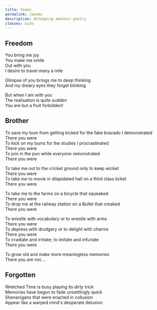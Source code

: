 ```yaml
---
title: Poems
permalink: /poems
description: Attemptng amateur poetry
classes: wide
---
```


## Freedom

You bring me joy<br>
You make me smile<br>
Out with you<br>
I desire to travel many a mile

Glimpse of you brings me to deep thinking<br>
And my dreary eyes they forget blinking

But when I am with you<br>
The realisation is quite sudden<br>
You are but a fruit forbidden!

## Brother

To save my bum from getting kicked for the fake bravado I demonstrated<br>
There you were<br>
To kick on my bums for the studies I procrastinated<br>
There you were<br>
To join in the pun while everyone remonstrated<br>
There you were

To take me out to the cricket ground only to keep wicket<br>
There you were<br>
To take me to movie in dilapidated hall on a third class ticket<br>
There you were

To take me to the farms on a bicycle that squeaked<br>
There you were<br>
To drop me at the railway station on a Bullet that creaked<br>
There you were

To wrestle with vocabulary or to wrestle with arms<br>
There you were<br>
To depress with drudgery or to delight with charms<br>
There you were<br>
To irradiate and irritate; to imitate and infuriate<br>
There you were

To grow old and make more meaningless memories<br>
There you are not….

## Forgotten

Wretched Time is busy playing its dirty trick<br>
Memories have begun to fade unsettlingly quick<br>
Shenanigans that were enacted in collusion<br>
Appear like a warped mind's desperate delusion
